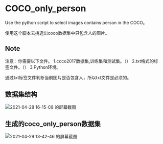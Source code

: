 # COCO_only_person
Use the python script to select images contains person in the COCO。

使用这个脚本去挑选出coco数据集中只包含人的图片。
## Note
注意：你需要以下文件。
1.coco2017数据集,训练集和测试集。（）
2.txt格式的标签文件。（）
3.Python环境。

通过txt标签文件判断当前图片是否包含人，所以txt文件是必须的。

## 数据集结构
![2021-04-28 16-15-06 的屏幕截图](https://user-images.githubusercontent.com/65898238/116506804-99bf4a80-a8f0-11eb-95aa-17e422a8e1d1.png)


## 生成的coco_only_person数据集
![2021-04-29 13-42-46 的屏幕截图](https://user-images.githubusercontent.com/65898238/116506920-d8550500-a8f0-11eb-9f76-c86d84c2b99f.png)

